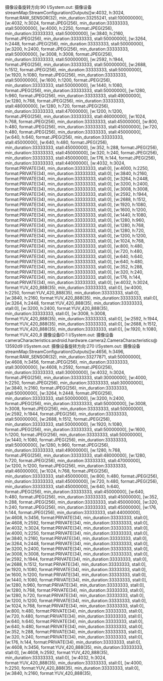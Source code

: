  摄像设备旋转方向:90
I/System.out: 摄像设备streamMap:StreamConfiguration(Outputs([w:4032, h:3024, format:RAW_SENSOR(32), min_duration:33255241, stall:100000000], [w:4032, h:3024, format:JPEG(256), min_duration:33333333, stall:50000000], [w:4000, h:2250, format:JPEG(256), min_duration:33333333, stall:50000000], [w:3840, h:2160, format:JPEG(256), min_duration:33333333, stall:50000000], [w:3264, h:2448, format:JPEG(256), min_duration:33333333, stall:50000000], [w:3200, h:2400, format:JPEG(256), min_duration:33333333, stall:50000000], [w:3008, h:3008, format:JPEG(256), min_duration:33333333, stall:50000000], [w:2592, h:1944, format:JPEG(256), min_duration:33333333, stall:50000000], [w:2688, h:1512, format:JPEG(256), min_duration:33333333, stall:50000000], [w:1920, h:1080, format:JPEG(256), min_duration:33333333, stall:50000000], [w:1600, h:1200, format:JPEG(256), min_duration:33333333, stall:50000000], [w:1440, h:1080, format:JPEG(256), min_duration:33333333, stall:50000000], [w:1280, h:960, format:JPEG(256), min_duration:33333333, stall:49000000], [w:1280, h:768, format:JPEG(256), min_duration:33333333, stall:48000000], [w:1280, h:720, format:JPEG(256), min_duration:33333333, stall:47000000], [w:1200, h:1200, format:JPEG(256), min_duration:33333333, stall:46000000], [w:1024, h:768, format:JPEG(256), min_duration:33333333, stall:45000000], [w:800, h:480, format:JPEG(256), min_duration:33333333, stall:45000000], [w:720, h:480, format:JPEG(256), min_duration:33333333, stall:45000000], [w:640, h:640, format:JPEG(256), min_duration:33333333, stall:45000000], [w:640, h:480, format:JPEG(256), min_duration:33333333, stall:45000000], [w:352, h:288, format:JPEG(256), min_duration:33333333, stall:45000000], [w:320, h:240, format:JPEG(256), min_duration:33333333, stall:45000000], [w:176, h:144, format:JPEG(256), min_duration:33333333, stall:44000000], [w:4032, h:3024, format:PRIVATE(34), min_duration:33333333, stall:0], [w:4000, h:2250, format:PRIVATE(34), min_duration:33333333, stall:0], [w:3840, h:2160, format:PRIVATE(34), min_duration:33333333, stall:0], [w:3264, h:2448, format:PRIVATE(34), min_duration:33333333, stall:0], [w:3200, h:2400, format:PRIVATE(34), min_duration:33333333, stall:0], [w:3008, h:3008, format:PRIVATE(34), min_duration:33333333, stall:0], [w:2592, h:1944, format:PRIVATE(34), min_duration:33333333, stall:0], [w:2688, h:1512, format:PRIVATE(34), min_duration:33333333, stall:0], [w:1920, h:1080, format:PRIVATE(34), min_duration:33333333, stall:0], [w:1600, h:1200, format:PRIVATE(34), min_duration:33333333, stall:0], [w:1440, h:1080, format:PRIVATE(34), min_duration:33333333, stall:0], [w:1280, h:960, format:PRIVATE(34), min_duration:33333333, stall:0], [w:1280, h:768, format:PRIVATE(34), min_duration:33333333, stall:0], [w:1280, h:720, format:PRIVATE(34), min_duration:33333333, stall:0], [w:1200, h:1200, format:PRIVATE(34), min_duration:33333333, stall:0], [w:1024, h:768, format:PRIVATE(34), min_duration:33333333, stall:0], [w:800, h:480, format:PRIVATE(34), min_duration:33333333, stall:0], [w:720, h:480, format:PRIVATE(34), min_duration:33333333, stall:0], [w:640, h:640, format:PRIVATE(34), min_duration:33333333, stall:0], [w:640, h:480, format:PRIVATE(34), min_duration:33333333, stall:0], [w:352, h:288, format:PRIVATE(34), min_duration:33333333, stall:0], [w:320, h:240, format:PRIVATE(34), min_duration:33333333, stall:0], [w:176, h:144, format:PRIVATE(34), min_duration:33333333, stall:0], [w:4032, h:3024, format:YUV_420_888(35), min_duration:33333333, stall:0], [w:4000, h:2250, format:YUV_420_888(35), min_duration:33333333, stall:0], [w:3840, h:2160, format:YUV_420_888(35), min_duration:33333333, stall:0], [w:3264, h:2448, format:YUV_420_888(35), min_duration:33333333, stall:0], [w:3200, h:2400, format:YUV_420_888(35), min_duration:33333333, stall:0], [w:3008, h:3008, format:YUV_420_888(35), min_duration:33333333, stall:0], [w:2592, h:1944, format:YUV_420_888(35), min_duration:33333333, stall:0], [w:2688, h:1512, format:YUV_420_888(35), min_duration:33333333, stall:0], [w:1920, h:1080, format:YUV_420_8
    摄像设备ID:1
I/System.out: 摄像设备cameraCharacteristics:android.hardware.camera2.CameraCharacteristics@13592d9
I/System.out: 摄像设备旋转方向:270
I/System.out: 摄像设备streamMap:StreamConfiguration(Outputs([w:4656, h:3496, format:RAW_SENSOR(32), min_duration:33277871, stall:50000000], [w:4608, h:3456, format:JPEG(256), min_duration:33333333, stall:30000000], [w:4608, h:2592, format:JPEG(256), min_duration:33333333, stall:30000000], [w:4032, h:3024, format:JPEG(256), min_duration:33333333, stall:30000000], [w:4000, h:2250, format:JPEG(256), min_duration:33333333, stall:30000000], [w:3840, h:2160, format:JPEG(256), min_duration:33333333, stall:50000000], [w:3264, h:2448, format:JPEG(256), min_duration:33333333, stall:50000000], [w:3200, h:2400, format:JPEG(256), min_duration:33333333, stall:50000000], [w:3008, h:3008, format:JPEG(256), min_duration:33333333, stall:50000000], [w:2592, h:1944, format:JPEG(256), min_duration:33333333, stall:50000000], [w:2688, h:1512, format:JPEG(256), min_duration:33333333, stall:50000000], [w:1920, h:1080, format:JPEG(256), min_duration:33333333, stall:50000000], [w:1600, h:1200, format:JPEG(256), min_duration:33333333, stall:50000000], [w:1440, h:1080, format:JPEG(256), min_duration:33333333, stall:50000000], [w:1280, h:960, format:JPEG(256), min_duration:33333333, stall:49000000], [w:1280, h:768, format:JPEG(256), min_duration:33333333, stall:48000000], [w:1280, h:720, format:JPEG(256), min_duration:33333333, stall:47000000], [w:1200, h:1200, format:JPEG(256), min_duration:33333333, stall:46000000], [w:1024, h:768, format:JPEG(256), min_duration:33333333, stall:45000000], [w:800, h:480, format:JPEG(256), min_duration:33333333, stall:45000000], [w:720, h:480, format:JPEG(256), min_duration:33333333, stall:45000000], [w:640, h:640, format:JPEG(256), min_duration:33333333, stall:45000000], [w:640, h:480, format:JPEG(256), min_duration:33333333, stall:45000000], [w:352, h:288, format:JPEG(256), min_duration:33333333, stall:45000000], [w:320, h:240, format:JPEG(256), min_duration:33333333, stall:45000000], [w:176, h:144, format:JPEG(256), min_duration:33333333, stall:44000000], [w:4608, h:3456, format:PRIVATE(34), min_duration:33333333, stall:0], [w:4608, h:2592, format:PRIVATE(34), min_duration:33333333, stall:0], [w:4032, h:3024, format:PRIVATE(34), min_duration:33333333, stall:0], [w:4000, h:2250, format:PRIVATE(34), min_duration:33333333, stall:0], [w:3840, h:2160, format:PRIVATE(34), min_duration:33333333, stall:0], [w:3264, h:2448, format:PRIVATE(34), min_duration:33333333, stall:0], [w:3200, h:2400, format:PRIVATE(34), min_duration:33333333, stall:0], [w:3008, h:3008, format:PRIVATE(34), min_duration:33333333, stall:0], [w:2592, h:1944, format:PRIVATE(34), min_duration:33333333, stall:0], [w:2688, h:1512, format:PRIVATE(34), min_duration:33333333, stall:0], [w:1920, h:1080, format:PRIVATE(34), min_duration:33333333, stall:0], [w:1600, h:1200, format:PRIVATE(34), min_duration:33333333, stall:0], [w:1440, h:1080, format:PRIVATE(34), min_duration:33333333, stall:0], [w:1280, h:960, format:PRIVATE(34), min_duration:33333333, stall:0], [w:1280, h:768, format:PRIVATE(34), min_duration:33333333, stall:0], [w:1280, h:720, format:PRIVATE(34), min_duration:33333333, stall:0], [w:1200, h:1200, format:PRIVATE(34), min_duration:33333333, stall:0], [w:1024, h:768, format:PRIVATE(34), min_duration:33333333, stall:0], [w:800, h:480, format:PRIVATE(34), min_duration:33333333, stall:0], [w:720, h:480, format:PRIVATE(34), min_duration:33333333, stall:0], [w:640, h:640, format:PRIVATE(34), min_duration:33333333, stall:0], [w:640, h:480, format:PRIVATE(34), min_duration:33333333, stall:0], [w:352, h:288, format:PRIVATE(34), min_duration:33333333, stall:0], [w:320, h:240, format:PRIVATE(34), min_duration:33333333, stall:0], [w:176, h:144, format:PRIVATE(34), min_duration:33333333, stall:0], [w:4608, h:3456, format:YUV_420_888(35), min_duration:33333333, stall:0], [w:4608, h:2592, format:YUV_420_888(35), min_duration:33333333, stall:0], [w:4032, h:3024, format:YUV_420_888(35), min_duration:33333333, stall:0], [w:4000, h:2250, format:YUV_420_888(35), min_duration:33333333, stall:0], [w:3840, h:2160, format:YUV_420_888(35),